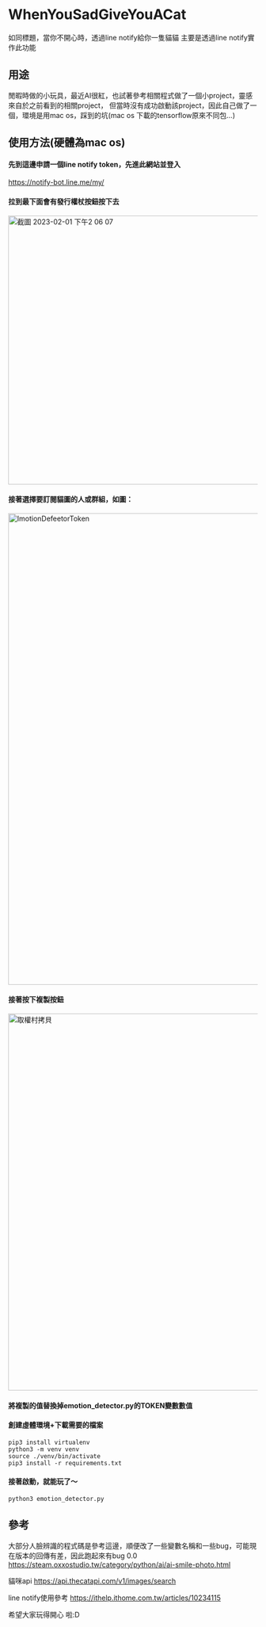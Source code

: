 # WhenYouSadGiveYouACat


如同標題，當你不開心時，透過line notify給你一隻貓貓
主要是透過line notify實作此功能

## 用途


閒暇時做的小玩具，最近AI很紅，也試著參考相關程式做了一個小project，靈感來自於之前看到的相關project，
但當時沒有成功啟動該project，因此自己做了一個，環境是用mac os，踩到的坑(mac os 下載的tensorflow原來不同包...)



## 使用方法(硬體為mac os)
#### 先到這邊申請一個line notify token，先進此網站並登入
https://notify-bot.line.me/my/

#### 拉到最下面會有**發行權杖按鈕**按下去

<img width="543" alt="截圖 2023-02-01 下午2 06 07" src="https://user-images.githubusercontent.com/58776036/215964719-3034e6c3-19f3-4744-8ec4-cf7b213c94c3.png">

#### 接著選擇要訂閱貓圖的人或群組，如圖：
<img width="952" alt="ImotionDefeetorToken" src="https://user-images.githubusercontent.com/58776036/215964020-c8a3b812-0bdc-40cc-9a01-287d4bb91258.png">

#### 接著按下複製按鈕
<img width="761" alt="取權村拷貝" src="https://user-images.githubusercontent.com/58776036/215964040-c1b1d68f-ca71-42f4-96f1-84ddfce09d1a.png">

#### 將複製的值替換掉emotion_detector.py的TOKEN變數數值

#### 創建虛體環境+下載需要的檔案

```shell
pip3 install virtualenv
python3 -m venv venv
source ./venv/bin/activate
pip3 install -r requirements.txt
```

#### 接著啟動，就能玩了～

```shell
python3 emotion_detector.py
```

## 參考
大部分人臉辨識的程式碼是參考這邊，順便改了一些變數名稱和一些bug，可能現在版本的回傳有差，因此跑起來有bug 0.0
https://steam.oxxostudio.tw/category/python/ai/ai-smile-photo.html

貓咪api
https://api.thecatapi.com/v1/images/search

line notify使用參考
https://ithelp.ithome.com.tw/articles/10234115

希望大家玩得開心 啦:D

